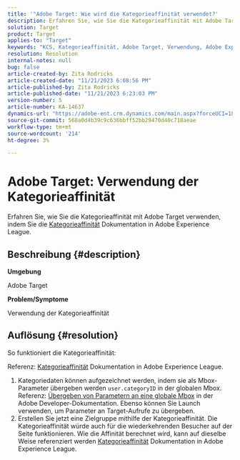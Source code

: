 ```yaml
---
title: '"Adobe Target: Wie wird die Kategorieaffinität verwendet?'
description: Erfahren Sie, wie Sie die Kategorieaffinität mit Adobe Target verwenden.
solution: Target
product: Target
applies-to: "Target"
keywords: "KCS, Kategorieaffinität, Adobe Target, Verwendung, Adobe Experience League, globale Mbox"
resolution: Resolution
internal-notes: null
bug: false
article-created-by: Zita Rodricks
article-created-date: "11/21/2023 6:08:56 PM"
article-published-by: Zita Rodricks
article-published-date: "11/21/2023 6:23:03 PM"
version-number: 5
article-number: KA-14637
dynamics-url: "https://adobe-ent.crm.dynamics.com/main.aspx?forceUCI=1&pagetype=entityrecord&etn=knowledgearticle&id=93cf0e04-9988-ee11-8179-6045bd006295"
source-git-commit: 568a0d4b39c9c636bbff52bb29470d40c718aeae
workflow-type: tm+mt
source-wordcount: '214'
ht-degree: 3%

---
```


# Adobe Target: Verwendung der Kategorieaffinität


Erfahren Sie, wie Sie die Kategorieaffinität mit Adobe Target verwenden, indem Sie die [Kategorieaffinität](https://experienceleague.adobe.com/docs/target/using/audiences/visitor-profiles/category-affinity.html?lang=en) Dokumentation in Adobe Experience League.

## Beschreibung {#description}


<b>Umgebung</b>

Adobe Target

<b>Problem/Symptome</b>

Verwendung der Kategorieaffinität


## Auflösung {#resolution}


So funktioniert die Kategorieaffinität:

Referenz: [Kategorieaffinität](https://experienceleague.adobe.com/docs/target/using/audiences/visitor-profiles/category-affinity.html?lang=en) Dokumentation in Adobe Experience League.

1. Kategoriedaten können aufgezeichnet werden, indem sie als Mbox-Parameter übergeben werden `user.categoryID` in der globalen Mbox.<br>    Referenz: [Übergeben von Parametern an eine globale Mbox](https://developer.adobe.com/target/implement/client-side/atjs/global-mbox/pass-parameters-to-global-mbox/?lang=en "Klicken Sie auf den folgenden Link: https://developer.adobe.com/target/implement/client-side/atjs/global-mbox/pass-parameters-to-global-mbox/?lang=en") in der Adobe Developer-Dokumentation.
Ebenso können Sie Launch verwenden, um Parameter an Target-Aufrufe zu übergeben.
2. Erstellen Sie jetzt eine Zielgruppe mithilfe der Kategorieaffinität.    Die Kategorieaffinität würde auch für die wiederkehrenden Besucher auf der Seite funktionieren.
Wie die Affinität berechnet wird, kann auf dieselbe Weise referenziert werden [Kategorieaffinität](https://experienceleague.adobe.com/docs/target/using/audiences/visitor-profiles/category-affinity.html?lang=en) Dokumentation in Adobe Experience League.

